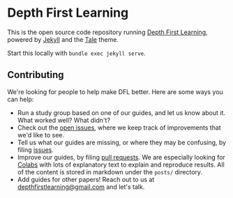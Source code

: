 # Depth First Learning

This is the open source code repository running [Depth First Learning](http://www.depthfirstlearning.com/about/), powered by [Jekyll](https://jekyllrb.com/) and the [Tale](http://jekyllthemes.org/themes/tale/) theme.

Start this locally with `bundle exec jekyll serve`.

## Contributing

We're looking for people to help make DFL better. Here are some ways you can help:
* Run a study group based on one of our guides, and let us know about it. What worked well? What didn't?
* Check out the [open issues](http://github.com/depthfirstlearning/depthfirstlearning.com/issues), where we keep track of improvements that we'd like to see.
* Tell us what our guides are missing, or where they may be confusing, by filing [issues](http://github.com/depthfirstlearning/depthfirstlearning.com/issues/new).
* Improve our guides, by filing [pull requests](http://github.com/depthfirstlearning/depthfirstlearning.com/pulls). We are especially looking for [Colabs](http://colab.corp.google.com/) with lots of explanatory text to explain and reproduce results.  All of the content is stored in markdown under the `posts/` directory.
* Add guides for other papers! Reach out to us at depthfirstlearning@gmail.com and let's talk.
